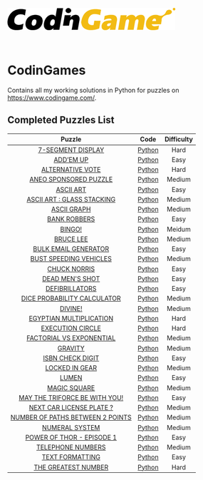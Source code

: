 [![CodinGame](/CodinGame.png)](https://www.codingame.com/ "CodinGame")

<br>

# CodinGames
Contains all my working solutions in Python for puzzles on https://www.codingame.com/.

## Completed Puzzles List
| Puzzle | Code | Difficulty |
|:------:|:----------:|:----:|
| [7-SEGMENT DISPLAY](https://www.codingame.com/training/hard/7-segment-display) | [Python](https://github.com/Miguelor/CodingGames/blob/master/games/7_segment_display.py) | Hard |
| [ADD’EM UP](https://www.codingame.com/training/easy/addem-up) | [Python](https://github.com/Miguelor/CodingGames/blob/master/games/addem_up.py) | Easy |
| [ALTERNATIVE VOTE](https://www.codingame.com/training/hard/alternative-vote) | [Python](https://github.com/Miguelor/CodingGames/blob/master/games/alternative_vote.py) | Hard |
| [ANEO SPONSORED PUZZLE](https://www.codingame.com/training/medium/aneo) | [Python](https://github.com/Miguelor/CodingGames/blob/master/games/aneo_sponsored_puzzle.py) | Medium |
| [ASCII ART](https://www.codingame.com/training/easy/ascii-art) | [Python](https://github.com/Miguelor/CodingGames/blob/master/games/ASCII_art.py) | Easy |
| [ASCII ART : GLASS STACKING](https://www.codingame.com/training/medium/ascii-art-:-glass-stacking) | [Python](https://github.com/Miguelor/CodingGames/blob/master/games/ASCII_ART_glass_stacking.py) | Medium |
| [ASCII GRAPH](https://www.codingame.com/training/medium/ascii-graph) | [Python](https://github.com/Miguelor/CodingGames/blob/master/games/ASCII_graph.py) | Medium |
| [BANK ROBBERS](https://www.codingame.com/training/easy/bank-robbers) | [Python](https://github.com/Miguelor/CodingGames/blob/master/games/bank_robbers.py) | Easy |
| [BINGO!](https://www.codingame.com/training/medium/bingo) | [Python](https://github.com/Miguelor/CodingGames/blob/master/games/bingo!.py) | Meidum |
| [BRUCE LEE](https://www.codingame.com/training/medium/bruce-lee) | [Python](https://github.com/Miguelor/CodingGames/blob/master/games/bruce_lee.py) | Medium |
| [BULK EMAIL GENERATOR](https://www.codingame.com/training/easy/bulk-email-generator) | [Python](https://github.com/Miguelor/CodingGames/blob/master/games/bulk_email_generator.py) | Easy |
| [BUST SPEEDING VEHICLES](https://www.codingame.com/training/medium/bust-speeding-vehicles) | [Python](https://github.com/Miguelor/CodingGames/blob/master/games/bust_speeding_vehicles.py) | Medium |
| [CHUCK NORRIS](https://www.codingame.com/training/easy/chuck-norris) | [Python](https://github.com/Miguelor/CodingGames/blob/master/games/chuck_norris.py) | Easy |
| [DEAD MEN'S SHOT](https://www.codingame.com/training/easy/dead-mens-shot) | [Python](https://github.com/Miguelor/CodingGames/blob/master/games/dead_mens_shot.py) | Easy |
| [DEFIBRILLATORS](https://www.codingame.com/training/easy/defibrillators) | [Python](https://github.com/Miguelor/CodingGames/blob/master/games/defibrillators.py) | Easy |
| [DICE PROBABILITY CALCULATOR](https://www.codingame.com/training/medium/dice-probability-calculator) | [Python](https://github.com/Miguelor/CodingGames/blob/master/games/dice_probability.py) | Medium |
| [DIVINE!](https://www.codingame.com/training/medium/divine!) | [Python](https://github.com/Miguelor/CodingGames/blob/master/games/divine.py) | Medium |
| [EGYPTIAN MULTIPLICATION](https://www.codingame.com/training/hard/egyptian-multiplication) | [Python](https://github.com/Miguelor/CodingGames/blob/master/games/egyptian_multiplication.py) | Hard |
| [EXECUTION CIRCLE](https://www.codingame.com/training/hard/execution-circle) | [Python](https://github.com/Miguelor/CodingGames/blob/master/games/execution_circle.py) | Hard |
| [FACTORIAL VS EXPONENTIAL](https://www.codingame.com/training/medium/factorial-vs-exponential) | [Python](https://github.com/Miguelor/CodingGames/blob/master/games/factorial_vs_exponential.py) | Medium |
| [GRAVITY](https://www.codingame.com/training/medium/gravity) | [Python](https://github.com/Miguelor/CodingGames/blob/master/games/gravity.py) | Medium |
| [ISBN CHECK DIGIT](https://www.codingame.com/training/easy/isbn-check-digit) | [Python](https://github.com/Miguelor/CodingGames/blob/master/games/ISBN_Check_digit.py) | Easy |
| [LOCKED IN GEAR](https://www.codingame.com/training/medium/locked-in-gear) | [Python](https://github.com/Miguelor/CodingGames/blob/master/games/locked_in_gear.py) | Medium |
| [LUMEN](https://www.codingame.com/training/easy/lumen) | [Python](https://github.com/Miguelor/CodingGames/blob/master/games/lumen.py) | Easy |
| [MAGIC SQUARE](https://www.codingame.com/training/medium/magic-square) | [Python](https://github.com/Miguelor/CodingGames/blob/master/games/magic_square.py) | Medium |
| [MAY THE TRIFORCE BE WITH YOU!](https://www.codingame.com/training/easy/may-the-triforce-be-with-you) | [Python](https://github.com/Miguelor/CodingGames/blob/master/games/may_the_triforce_be_with_you.py) | Easy |
| [NEXT CAR LICENSE PLATE ?](https://www.codingame.com/training/medium/next-car-license-plate) | [Python](https://github.com/Miguelor/CodingGames/blob/master/games/next_car_license_plate.py) | Medium |
| [NUMBER OF PATHS BETWEEN 2 POINTS](https://www.codingame.com/training/medium/number-of-paths-between-2-points) | [Python](https://github.com/Miguelor/CodingGames/blob/master/games/number_of_paths.py) | Medium |
| [NUMERAL SYSTEM](https://www.codingame.com/training/medium/numeral-system) | [Python](https://github.com/Miguelor/CodingGames/blob/master/games/numeral_system.py) | Medium |
| [POWER OF THOR - EPISODE 1](https://www.codingame.com/training/easy/power-of-thor-episode-1) | [Python](https://github.com/Miguelor/CodingGames/blob/master/games/thor1.py) | Easy |
| [TELEPHONE NUMBERS](https://www.codingame.com/training/medium/telephone-numbers) | [Python](https://github.com/Miguelor/CodingGames/blob/master/games/telephone_numbers.py) | Medium |
| [TEXT FORMATTING](https://www.codingame.com/training/easy/text-formatting) | [Python](https://github.com/Miguelor/CodingGames/blob/master/games/text_formatting.py) | Easy |
| [THE GREATEST NUMBER](https://www.codingame.com/training/hard/the-greatest-number) | [Python](https://github.com/Miguelor/CodingGames/blob/master/games/greatest_number.py) | Hard |

